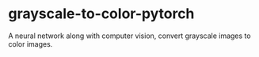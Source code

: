 # grayscale-to-color-pytorch
A neural network along with computer vision, convert grayscale images to color images. 
